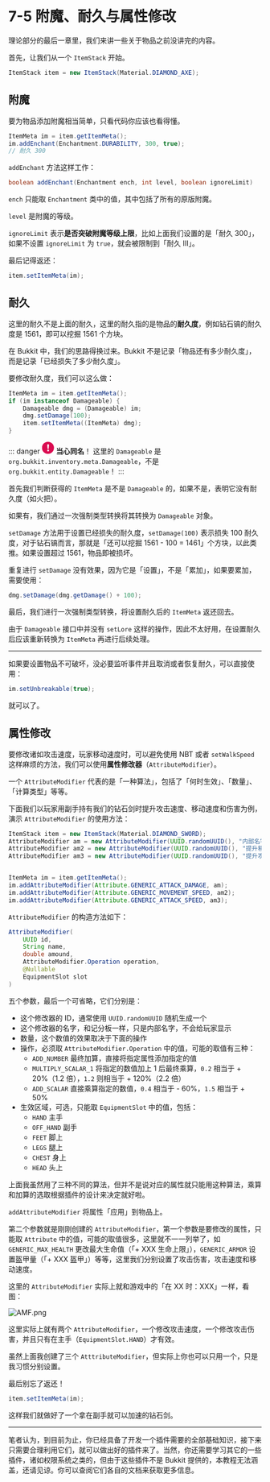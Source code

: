 # 7-5 附魔、耐久与属性修改

理论部分的最后一章里，我们来讲一些关于物品之前没讲完的内容。

首先，让我们从一个 `ItemStack` 开始。

```java
ItemStack item = new ItemStack(Material.DIAMOND_AXE);
```

## 附魔

要为物品添加附魔相当简单，只看代码你应该也看得懂。

```java
ItemMeta im = item.getItemMeta();
im.addEnchant(Enchantment.DURABILITY, 300, true);
// 耐久 300
```

`addEnchant` 方法这样工作：

```java
boolean addEnchant(Enchantment ench, int level, boolean ignoreLimit)
```

`ench` 只能取 `Enchantment` 类中的值，其中包括了所有的原版附魔。

`level` 是附魔的等级。

`ignoreLimit` 表示**是否突破附魔等级上限**，比如上面我们设置的是「耐久 300」，如果不设置 `ignoreLimit` 为 `true`，就会被限制到「耐久 III」。

最后记得返还：

```java
item.setItemMeta(im);
```

## 耐久

这里的耐久不是上面的耐久，这里的耐久指的是物品的**耐久度**，例如钻石镐的耐久度是 1561，即可以挖掘 1561 个方块。

在 Bukkit 中，我们的思路得换过来。Bukkit 不是记录「物品还有多少耐久度」，而是记录「已经损失了多少耐久度」。

要修改耐久度，我们可以这么做：

```java
ItemMeta im = item.getItemMeta();
if (im instanceof Damageable) {
    Damageable dmg = (Damageable) im;
    dmg.setDamage(100);
    item.setItemMeta((ItemMeta) dmg);
}
```

::: danger <img src="data:image/svg+xml,%3Csvg xmlns='http://www.w3.org/2000/svg' viewBox='0 0 16 16' transform='scale(0.6)' fill='%23fff'%3E%3Cpath d='M10 14C10 15.1 9.1 16 8 16 6.9 16 6 15.1 6 14 6 12.9 6.9 12 8 12 9.1 12 10 12.9 10 14Z'/%3E%3Cpath d='M10 1.6C10 1.2 9.8 0.9 9.6 0.7 9.2 0.3 8.6 0 8 0 7.4 0 6.8 0.2 6.5 0.6 6.2 0.9 6 1.2 6 1.6 6 1.7 6 1.8 6 1.9L6.8 9.6C6.9 9.9 7 10.1 7.2 10.2 7.4 10.4 7.7 10.5 8 10.5 8.3 10.5 8.6 10.4 8.8 10.3 9 10.1 9.1 9.9 9.2 9.6L10 1.9C10 1.8 10 1.7 10 1.6Z'/%3E%3C/svg%3E" style="background-color:#DA0B50; clip-path: circle();" width="24px" height="24px"> **当心同名**！
这里的 `Damageable` 是 `org.bukkit.inventory.meta.Damageable`，不是 `org.bukkit.entity.Damageable`！
:::

首先我们判断获得的 `ItemMeta` 是不是 `Damageable` 的，如果不是，表明它没有耐久度（如火把）。

如果有，我们通过一次强制类型转换将其转换为 `Damageable` 对象。

`setDamage` 方法用于设置已经损失的耐久度，`setDamage(100)` 表示损失 100 耐久度，对于钻石镐而言，那就是「还可以挖掘 1561 - 100 = 1461」个方块，以此类推。如果设置超过 1561，物品即被损坏。

重复进行 `setDamage` 没有效果，因为它是「设置」，不是「累加」，如果要累加，需要使用：

```java
dmg.setDamage(dmg.getDamage() + 100);
```

最后，我们进行一次强制类型转换，将设置耐久后的 `ItemMeta` 返还回去。

由于 `Damageable` 接口中并没有 `setLore` 这样的操作，因此不太好用，在设置耐久后应该重新转换为 `ItemMeta` 再进行后续处理。

---

如果要设置物品不可破坏，没必要监听事件并且取消或者恢复耐久，可以直接使用：

```java
im.setUnbreakable(true);
```

就可以了。

## 属性修改

要修改诸如攻击速度，玩家移动速度时，可以避免使用 NBT 或者 `setWalkSpeed` 这样麻烦的方法，我们可以使用**属性修改器**（`AttributeModifier`）。

一个 `AttributeModifier` 代表的是「一种算法」，包括了「何时生效」、「数量」、「计算类型」等等。

下面我们以玩家用副手持有我们的钻石剑时提升攻击速度、移动速度和伤害为例，演示 `AttributeModifier` 的使用方法：

```java
ItemStack item = new ItemStack(Material.DIAMOND_SWORD);
AttributeModifier am = new AttributeModifier(UUID.randomUUID(), "内部名字", 2.2, AttributeModifier.Operation.ADD_SCALAR, EquipmentSlot.OFF_HAND);
AttributeModifier am2 = new AttributeModifier(UUID.randomUUID(), "提升移动速度", 0.2, AttributeModifier.Operation.MULTIPLY_SCALAR_1, EquipmentSlot.OFF_HAND);
AttributeModifier am3 = new AttributeModifier(UUID.randomUUID(), "提升攻击速度", 1.2, AttributeModifier.Operation.ADD_NUMBER, EquipmentSlot.OFF_HAND);


ItemMeta im = item.getItemMeta();
im.addAttributeModifier(Attribute.GENERIC_ATTACK_DAMAGE, am);
im.addAttributeModifier(Attribute.GENERIC_MOVEMENT_SPEED, am2);
im.addAttributeModifier(Attribute.GENERIC_ATTACK_SPEED, am3);
```

`AttributeModifier` 的构造方法如下：

```java
AttributeModifier(
    UUID id,
    String name,
    double amound, 
    AttributeModifier.Operation operation,
    @Nullable
    EquipmentSlot slot
)
```

五个参数，最后一个可省略，它们分别是：

- 这个修改器的 ID，通常使用 `UUID.randomUUID` 随机生成一个
- 这个修改器的名字，和记分板一样，只是内部名字，不会给玩家显示
- 数量，这个数值的效果取决于下面的操作
- 操作，必须取 `AttributeModifier.Operation` 中的值，可能的取值有三种：
  - `ADD_NUMBER` 最终加算，直接将指定属性添加指定的值
  - `MULTIPLY_SCALAR_1` 将指定的数值加上 1 后最终乘算，`0.2` 相当于 + 20%（1.2 倍），`1.2` 则相当于 + 120%（2.2 倍）
  - `ADD_SCALAR` 直接乘算指定的数值，`0.4` 相当于 - 60%，`1.5` 相当于 + 50%
- 生效区域，可选，只能取 `EquipmentSlot` 中的值，包括：
  - `HAND` 主手
  - `OFF_HAND` 副手
  - `FEET` 脚上
  - `LEGS` 腿上
  - `CHEST` 身上
  - `HEAD` 头上

上面我虽然用了三种不同的算法，但并不是说对应的属性就只能用这种算法，乘算和加算的选取根据插件的设计来决定就好啦。

`addAttributeModifier` 将属性「应用」到物品上。

第二个参数就是刚刚创建的 `AttributeModifier`，第一个参数是要修改的属性，只能取 `Attribute` 中的值，可能的取值很多，这里就不一一列举了，如 `GENERIC_MAX_HEALTH` 更改最大生命值（「+ XXX 生命上限」），`GENERIC_ARMOR` 设置盔甲量（「+ XXX 盔甲」）等等，这里我们分别设置了攻击伤害，攻击速度和移动速度。

这里的 `AttributeModifier` 实际上就和游戏中的「在 XX 时：XXX」一样，看图：

![AMF.png](https://s2.loli.net/2022/04/15/CcxDsHW8PTFSbLw.png)

这里实际上就有两个 `AttributeModifier`，一个修改攻击速度，一个修改攻击伤害，并且只有在主手（`EquipmentSlot.HAND`）才有效。

虽然上面我创建了三个 `AtttributeModifier`，但实际上你也可以只用一个，只是我习惯分别设置。

最后别忘了返还！

```java
item.setItemMeta(im);
```

这样我们就做好了一个拿在副手就可以加速的钻石剑。

---

笔者认为，到目前为止，你已经具备了开发一个插件需要的全部基础知识，接下来只需要合理利用它们，就可以做出好的插件来了。当然，你还需要学习其它的一些插件，诸如权限系统之类的，但由于这些插件不是 Bukkit 提供的，本教程无法涵盖，还请见谅。你可以查阅它们各自的文档来获取更多信息。